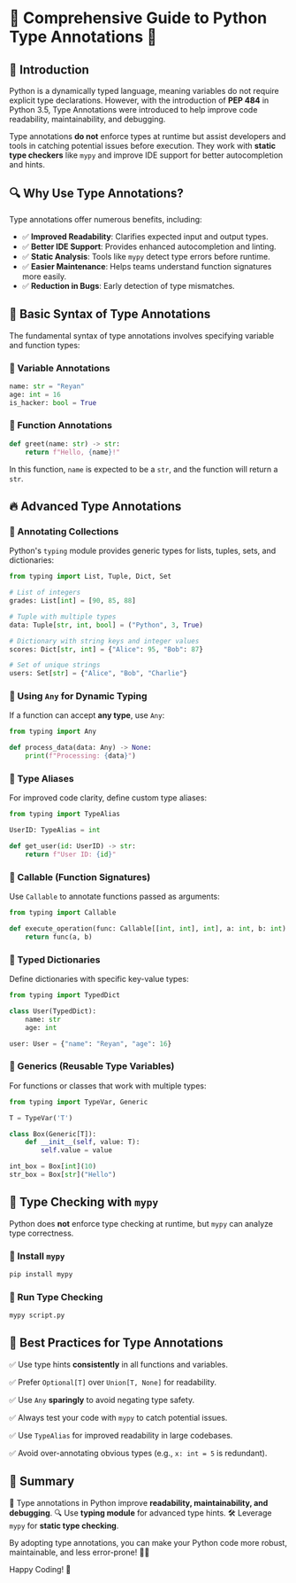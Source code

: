 # 📌 Comprehensive Guide to Python Type Annotations 🐍

## 🚀 Introduction
Python is a dynamically typed language, meaning variables do not require explicit type declarations. However, with the introduction of **PEP 484** in Python 3.5, Type Annotations were introduced to help improve code readability, maintainability, and debugging.

Type annotations **do not** enforce types at runtime but assist developers and tools in catching potential issues before execution. They work with **static type checkers** like `mypy` and improve IDE support for better autocompletion and hints.

## 🔍 Why Use Type Annotations?
Type annotations offer numerous benefits, including:
- ✅ **Improved Readability**: Clarifies expected input and output types.
- ✅ **Better IDE Support**: Provides enhanced autocompletion and linting.
- ✅ **Static Analysis**: Tools like `mypy` detect type errors before runtime.
- ✅ **Easier Maintenance**: Helps teams understand function signatures more easily.
- ✅ **Reduction in Bugs**: Early detection of type mismatches.

## 📌 Basic Syntax of Type Annotations
The fundamental syntax of type annotations involves specifying variable and function types:

### 🔹 Variable Annotations
```python
name: str = "Reyan"
age: int = 16
is_hacker: bool = True
```

### 🔹 Function Annotations
```python
def greet(name: str) -> str:
    return f"Hello, {name}!"
```

In this function, `name` is expected to be a `str`, and the function will return a `str`.

## 🔥 Advanced Type Annotations

### 📌 Annotating Collections
Python's `typing` module provides generic types for lists, tuples, sets, and dictionaries:

```python
from typing import List, Tuple, Dict, Set

# List of integers
grades: List[int] = [90, 85, 88]

# Tuple with multiple types
data: Tuple[str, int, bool] = ("Python", 3, True)

# Dictionary with string keys and integer values
scores: Dict[str, int] = {"Alice": 95, "Bob": 87}

# Set of unique strings
users: Set[str] = {"Alice", "Bob", "Charlie"}
```

### 📌 Using `Any` for Dynamic Typing
If a function can accept **any type**, use `Any`:

```python
from typing import Any

def process_data(data: Any) -> None:
    print(f"Processing: {data}")
```

### 📌 Type Aliases
For improved code clarity, define custom type aliases:

```python
from typing import TypeAlias

UserID: TypeAlias = int

def get_user(id: UserID) -> str:
    return f"User ID: {id}"
```

### 📌 Callable (Function Signatures)
Use `Callable` to annotate functions passed as arguments:

```python
from typing import Callable

def execute_operation(func: Callable[[int, int], int], a: int, b: int) -> int:
    return func(a, b)
```

### 📌 Typed Dictionaries
Define dictionaries with specific key-value types:

```python
from typing import TypedDict

class User(TypedDict):
    name: str
    age: int

user: User = {"name": "Reyan", "age": 16}
```

### 📌 Generics (Reusable Type Variables)
For functions or classes that work with multiple types:

```python
from typing import TypeVar, Generic

T = TypeVar('T')

class Box(Generic[T]):
    def __init__(self, value: T):
        self.value = value

int_box = Box[int](10)
str_box = Box[str]("Hello")
```

## 🚦 Type Checking with `mypy`
Python does **not** enforce type checking at runtime, but `mypy` can analyze type correctness.

### 🔹 Install `mypy`
```sh
pip install mypy
```

### 🔹 Run Type Checking
```sh
mypy script.py
```

## 🎯 Best Practices for Type Annotations
✅ Use type hints **consistently** in all functions and variables.

✅ Prefer `Optional[T]` over `Union[T, None]` for readability.

✅ Use `Any` **sparingly** to avoid negating type safety.

✅ Always test your code with `mypy` to catch potential issues.

✅ Use `TypeAlias` for improved readability in large codebases.

✅ Avoid over-annotating obvious types (e.g., `x: int = 5` is redundant).

## 📌 Summary
🚀 Type annotations in Python improve **readability, maintainability, and debugging**.
🔍 Use **typing module** for advanced type hints.
🛠️ Leverage `mypy` for **static type checking**.

By adopting type annotations, you can make your Python code more robust, maintainable, and less error-prone! 🎉🐍

Happy Coding! 🚀

